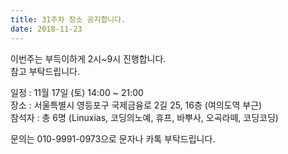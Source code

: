 ```yaml
---
title: 31주차 장소 공지합니다.
date: 2018-11-23
---
```


<p>
이번주는 부득이하게 2시~9시 진행합니다.<br>
참고 부탁드립니다.
</p><p>
일정 : 11월 17일 (토) 14:00 ~ 21:00<br>
장소 : 서울특별시 영등포구 국제금융로 2길 25, 16층 (여의도역 부근)<br>
참석자 : 총 6명 (Linuxias, 코딩의노예, 휴프, 바뿌사, 오곡라떼, 코딩코딩)
</p><p>
문의는 010-9991-0973으로 문자나 카톡 부탁드립니다.
</p>
